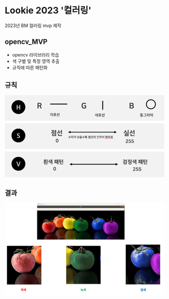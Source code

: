 # Lookie 2023 '컬러링'
2023년 BM 컬러링 mvp 제작

## opencv_MVP
- opencv 라이브러리 학습
- 색 구별 및 특정 영역 추출
- 규칙에 따른 패턴화

## 규칙
![rule](imgs/rule.PNG)

## 결과
![result](imgs/result.PNG)
